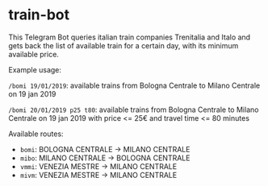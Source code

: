 # train-bot

This Telegram Bot queries italian train companies Trenitalia and Italo and gets back the list of available train for a certain day, with its minimum available price.

Example usage:

```/bomi 19/01/2019```: available trains from Bologna Centrale to Milano Centrale on 19 jan 2019

```/bomi 20/01/2019 p25 t80```: available trains from Bologna Centrale to Milano Centrale on 19 jan 2019 with price <= 25€ and travel time <= 80 minutes

Available routes:
- `bomi`: BOLOGNA CENTRALE -> MILANO CENTRALE
- `mibo`: MILANO CENTRALE -> BOLOGNA CENTRALE
- `vmmi`: VENEZIA MESTRE -> MILANO CENTRALE
- `mivm`: VENEZIA MESTRE -> MILANO CENTRALE
